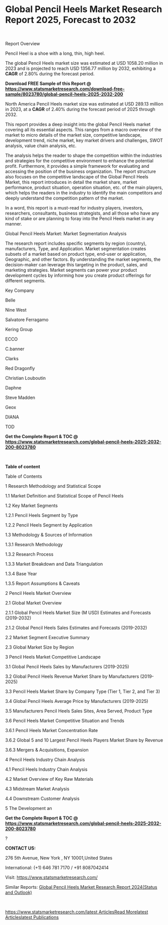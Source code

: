<h1>Global Pencil Heels Market Research Report 2025, Forecast to 2032</h1><br/><p>Report Overview</p>
 
 
 
 <p>Pencil Heel is a shoe with a long, thin, high heel.</p>
 
 
 
 <p>The global Pencil Heels market size was estimated at USD 1058.20 million in 2023 and is projected to reach USD 1356.77 million by 2032, exhibiting a <strong>CAGR</strong> of 2.80% during the forecast period.</p>
 
 
 
 <p><strong>Download FREE Sample of this Report @ <a href="https://www.statsmarketresearch.com/download-free-sample/8023780/global-pencil-heels-2025-2032-200">https://www.statsmarketresearch.com/download-free-sample/8023780/global-pencil-heels-2025-2032-200</a></strong></p>
 
 
 
 <p>North America Pencil Heels market size was estimated at USD 289.13 million in 2023, at a <strong>CAGR</strong> of 2.40% during the forecast period of 2025 through 2032.</p>
 
 
 
 <p>This report provides a deep insight into the global Pencil Heels market covering all its essential aspects. This ranges from a macro overview of the market to micro details of the market size, competitive landscape, development trend, niche market, key market drivers and challenges, SWOT analysis, value chain analysis, etc.</p>
 
 
 
 <p>The analysis helps the reader to shape the competition within the industries and strategies for the competitive environment to enhance the potential profit. Furthermore, it provides a simple framework for evaluating and accessing the position of the business organization. The report structure also focuses on the competitive landscape of the Global Pencil Heels Market, this report introduces in detail the market share, market performance, product situation, operation situation, etc. of the main players, which helps the readers in the industry to identify the main competitors and deeply understand the competition pattern of the market.</p>
 
 
 
 <p>In a word, this report is a must-read for industry players, investors, researchers, consultants, business strategists, and all those who have any kind of stake or are planning to foray into the Pencil Heels market in any manner.</p>
 
 
 
 <p>Global Pencil Heels Market: Market Segmentation Analysis</p>
 
 
 
 <p>The research report includes specific segments by region (country), manufacturers, Type, and Application. Market segmentation creates subsets of a market based on product type, end-user or application, Geographic, and other factors. By understanding the market segments, the decision-maker can leverage this targeting in the product, sales, and marketing strategies. Market segments can power your product development cycles by informing how you create product offerings for different segments.</p>
 
 
 
 <p>Key Company</p>
 
 
 
 <p>Belle</p>
 
 
 
 <p>Nine West</p>
 
 
 
 <p>Salvatore Ferragamo</p>
 
 
 
 <p>Kering Group</p>
 
 
 
 <p>ECCO</p>
 
 
 
 <p>C.banner</p>
 
 
 
 <p>Clarks</p>
 
 
 
 <p>Red Dragonfly</p>
 
 
 
 <p>Christian Louboutin</p>
 
 
 
 <p>Daphne</p>
 
 
 
 <p>Steve Madden</p>
 
 
 
 <p>Geox</p>
 
 
 
 <p>DIANA</p>
 
 
 
 <p>TOD</p>
 
 
 
 <div><b>Get the Complete Report & TOC @ <a href="https://www.statsmarketresearch.com/global-pencil-heels-2025-2032-200-8023780">https://www.statsmarketresearch.com/global-pencil-heels-2025-2032-200-8023780</a></b></div>
 
 
 
 <p><br />
 
 <b>Table of content</b></p>
 
 
 
 <p>Table of Contents<br />
 
 1 Research Methodology and Statistical Scope<br />
 
 1.1 Market Definition and Statistical Scope of Pencil Heels<br />
 
 1.2 Key Market Segments<br />
 
 1.2.1 Pencil Heels Segment by Type<br />
 
 1.2.2 Pencil Heels Segment by Application<br />
 
 1.3 Methodology & Sources of Information<br />
 
 1.3.1 Research Methodology<br />
 
 1.3.2 Research Process<br />
 
 1.3.3 Market Breakdown and Data Triangulation<br />
 
 1.3.4 Base Year<br />
 
 1.3.5 Report Assumptions & Caveats<br />
 
 2 Pencil Heels Market Overview<br />
 
 2.1 Global Market Overview<br />
 
 2.1.1 Global Pencil Heels Market Size (M USD) Estimates and Forecasts (2019-2032)<br />
 
 2.1.2 Global Pencil Heels Sales Estimates and Forecasts (2019-2032)<br />
 
 2.2 Market Segment Executive Summary<br />
 
 2.3 Global Market Size by Region<br />
 
 3 Pencil Heels Market Competitive Landscape<br />
 
 3.1 Global Pencil Heels Sales by Manufacturers (2019-2025)<br />
 
 3.2 Global Pencil Heels Revenue Market Share by Manufacturers (2019-2025)<br />
 
 3.3 Pencil Heels Market Share by Company Type (Tier 1, Tier 2, and Tier 3)<br />
 
 3.4 Global Pencil Heels Average Price by Manufacturers (2019-2025)<br />
 
 3.5 Manufacturers Pencil Heels Sales Sites, Area Served, Product Type<br />
 
 3.6 Pencil Heels Market Competitive Situation and Trends<br />
 
 3.6.1 Pencil Heels Market Concentration Rate<br />
 
 3.6.2 Global 5 and 10 Largest Pencil Heels Players Market Share by Revenue<br />
 
 3.6.3 Mergers & Acquisitions, Expansion<br />
 
 4 Pencil Heels Industry Chain Analysis<br />
 
 4.1 Pencil Heels Industry Chain Analysis<br />
 
 4.2 Market Overview of Key Raw Materials<br />
 
 4.3 Midstream Market Analysis<br />
 
 4.4 Downstream Customer Analysis<br />
 
 5 The Development an</p>
 
 
 
 <div><b>Get the Complete Report & TOC @ <a href="https://www.statsmarketresearch.com/global-pencil-heels-2025-2032-200-8023780">https://www.statsmarketresearch.com/global-pencil-heels-2025-2032-200-8023780</a></b></div>
 
 
 
 <p>? </p>
 
 
 
 <p><b>CONTACT US:</b><br />
 
 276 5th Avenue, New York , NY 10001,United States<br />
 
 International: (+1) 646 781 7170 / +91 8087042414<br />
 
 Visit: <a href="https://www.statsmarketresearch.com/">https://www.statsmarketresearch.com/</a><br />
 
 Similar Reports: <a href="https://www.statsmarketresearch.com/global-pencil-heels-2025-2032-200-8023780">Global Pencil Heels Market Research Report 2024(Status and Outlook)</a><br />
 
 <br />
 
 <a href="https://gyeongbokgung.com">https://www.statsmarketresearch.com/</a><a href="https://hallyeomaritime.com">latest Articles</a><a href="https://jingwansa.com">Read More</a><a href="https://nguoiviet.jp/">latest Articles</a><a href="https://www.intelmarketresearch.com/">latest Publications</a></p>